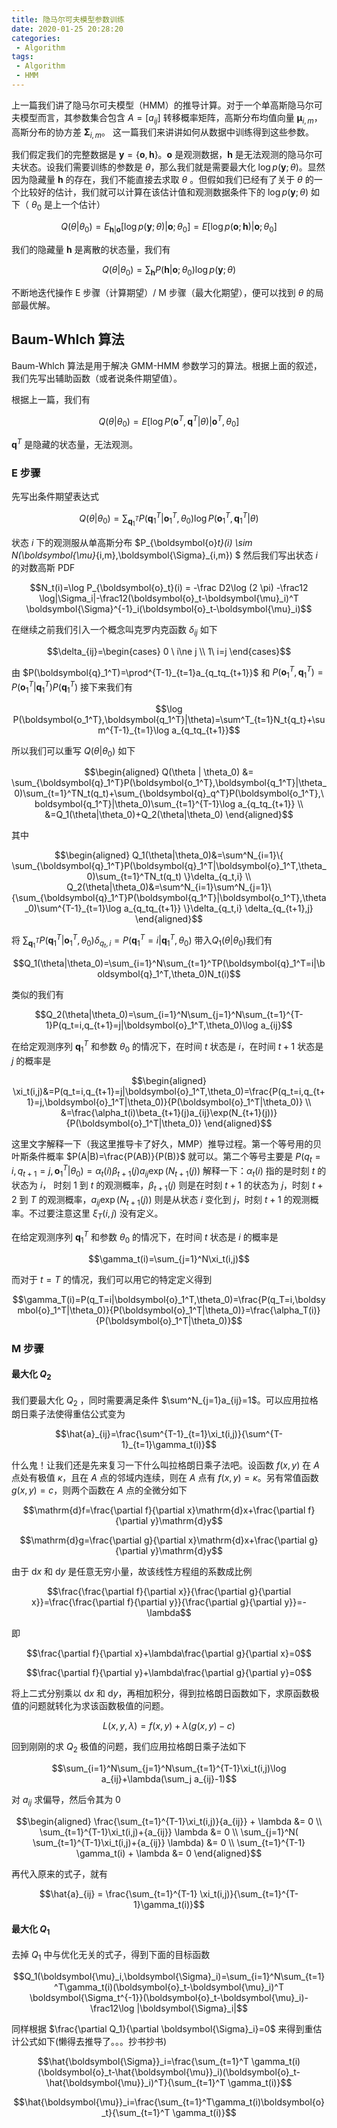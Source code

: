 ```yaml
---
title: 隐马尔可夫模型参数训练
date: 2020-01-25 20:28:20
categories:
 - Algorithm
tags:
 - Algorithm
 - HMM
---
```


上一篇我们讲了隐马尔可夫模型（HMM）的推导计算。对于一个单高斯隐马尔可夫模型而言，其参数集合包含 $A=[a_{ij}]$ 转移概率矩阵，高斯分布均值向量 $\boldsymbol{\mu}_{i,m}$，高斯分布的协方差 $\boldsymbol{\Sigma}_{i,m}$。 这一篇我们来讲讲如何从数据中训练得到这些参数。


<!--more-->

我们假定我们的完整数据是 $\boldsymbol{y}=\{\boldsymbol{o},\boldsymbol{h}\}$。$\boldsymbol{o}$ 是观测数据，$\boldsymbol{h}$ 是无法观测的隐马尔可夫状态。设我们需要训练的参数是 $\theta$，那么我们就是需要最大化 $\log p(\boldsymbol{y};\theta )$。显然因为隐藏量 $\boldsymbol{h}$ 的存在，我们不能直接去求取 $\theta$ 。但假如我们已经有了关于 $\theta$ 的一个比较好的估计，我们就可以计算在该估计值和观测数据条件下的 $\log p(\boldsymbol{y};\theta)$ 如下（ $\theta_0$ 是上一个估计）

$$Q(\theta | \theta_0)=E_{\boldsymbol{h}|\boldsymbol{o}}[\log p(\boldsymbol{y};\theta)|\boldsymbol{o};\theta_0] = E[\log p(\boldsymbol{o};\boldsymbol{h})|\boldsymbol{o};\theta_0]$$

我们的隐藏量 $\boldsymbol{h}$ 是离散的状态量，我们有

$$Q(\theta|\theta_0)=\sum_{\boldsymbol{h}} P(\boldsymbol{h}|\boldsymbol{o};\theta_0) \log p(\boldsymbol{y};\theta)$$

不断地迭代操作 E 步骤（计算期望）/ M 步骤（最大化期望），便可以找到 $\theta$ 的局部最优解。

## Baum-Whlch 算法

Baum-Whlch 算法是用于解决 GMM-HMM 参数学习的算法。根据上面的叙述，我们先写出辅助函数（或者说条件期望值）。

根据上一篇，我们有 

$$Q(\theta|\theta_0)=E[\log P(\boldsymbol{o}^T,\boldsymbol{q}^T|\theta)| \boldsymbol{o}^T,\theta_0]$$

$\boldsymbol{q}^T$ 是隐藏的状态量，无法观测。

### E 步骤

先写出条件期望表达式

$$Q(\theta|\theta_0)=\sum_{\boldsymbol{q}_1^T}P(\boldsymbol{q}_1^T|\boldsymbol{o}_1^T,\theta_0) \log P(\boldsymbol{o}_1^T,\boldsymbol{q}_1^T|\theta)$$

状态 $i$ 下的观测服从单高斯分布 $P_{\boldsymbol{o}_t}(i) \sim N(\boldsymbol{\mu}_{i,m},\boldsymbol{\Sigma}_{i,m}) $ 然后我们写出状态 $i$ 的对数高斯 PDF

$$N_t(i)=\log P_{\boldsymbol{o}_t}(i) = -\frac D2\log (2 \pi) -\frac12 \log|\Sigma_i|-\frac12(\boldsymbol{o}_t-\boldsymbol{\mu}_i)^T \boldsymbol{\Sigma}^{-1}_i(\boldsymbol{o}_t-\boldsymbol{\mu}_i)$$

在继续之前我们引入一个概念叫克罗内克函数 $\delta_{ij}$ 如下

$$\delta_{ij}=\begin{cases} 0 \ i\ne j  \\ 1\ i=j \end{cases}$$

由 $P(\boldsymbol{q}_1^T)=\prod^{T-1}_{t=1}a_{q_tq_{t+1}}$ 和 $P(\boldsymbol{o}_1^T,\boldsymbol{q}_1^T)=P(\boldsymbol{o}_1^T|\boldsymbol{q}_1^T)P(\boldsymbol{q}_1^T)$ 接下来我们有

$$\log P(\boldsymbol{o_1^T},\boldsymbol{q_1^T}|\theta)=\sum^T_{t=1}N_t{q_t}+\sum^{T-1}_{t=1}\log a_{q_tq_{t+1}}$$

所以我们可以重写 $Q(\theta|\theta_0)$ 如下

$$\begin{aligned} Q(\theta | \theta_0) &= \sum_{\boldsymbol{q}_1^T}P(\boldsymbol{o_1^T},\boldsymbol{q_1^T}|\theta_0)\sum_{t=1}^TN_t(q_t)+\sum_{\boldsymbol{q}_q^T}P(\boldsymbol{o_1^T},\boldsymbol{q_1^T}|\theta_0)\sum_{t=1}^{T-1}\log a_{q_tq_{t+1}}  \\
&=Q_1(\theta|\theta_0)+Q_2(\theta|\theta_0) \end{aligned}$$

其中

$$\begin{aligned} Q_1(\theta|\theta_0)&=\sum^N_{i=1}\{ \sum_{\boldsymbol{q}_1^T}P(\boldsymbol{q}_1^T|\boldsymbol{o}_1^T,\theta_0)\sum_{t=1}^TN_t(q_t) \}\delta_{q_t,i} \\
Q_2(\theta|\theta_0)&=\sum^N_{i=1}\sum^N_{j=1}\{\sum_{\boldsymbol{q}_1^T}P(\boldsymbol{q_1^T}|\boldsymbol{o_1^T},\theta_0)\sum^{T-1}_{t=1}\log a_{q_tq_{t+1}} \}\delta_{q_t,i} \delta_{q_{t+1},j} \end{aligned}$$

将 $\sum_{\boldsymbol{q}_1^T}P(\boldsymbol{q}_1^T|\boldsymbol{o}_1^T,\theta_0)\delta_{q_t,i}=P(\boldsymbol{q}_1^T=i|\boldsymbol{q}_1^T,\theta_0)$ 带入$Q_1(\theta|\theta_0)$我们有

$$Q_1(\theta|\theta_0)=\sum_{i=1}^N\sum_{t=1}^TP(\boldsymbol{q}_1^T=i|\boldsymbol{q}_1^T,\theta_0)N_t(i)$$

类似的我们有

$$Q_2(\theta|\theta_0)=\sum_{i=1}^N\sum_{j=1}^N\sum_{t=1}^{T-1}P(q_t=i,q_{t+1}=j|\boldsymbol{o}_1^T,\theta_0)\log a_{ij}$$

在给定观测序列 $\boldsymbol{q}_1^T$ 和参数 $\theta_0$ 的情况下，在时间 $t$ 状态是 $i$，在时间 $t+1$ 状态是 $j$ 的概率是

$$\begin{aligned} \xi_t(i,j)&=P(q_t=i,q_{t+1}=j|\boldsymbol{o}_1^T,\theta_0)=\frac{P(q_t=i,q_{t+1}=j,\boldsymbol{o}_1^T|\theta_0)}{P(\boldsymbol{o}_1^T|\theta_0)} \\ 
&=\frac{\alpha_t(i)\beta_{t+1}(j)a_{ij}\exp(N_{t+1}(j))}{P(\boldsymbol{o}_1^T|\theta_0)} \end{aligned}$$

这里文字解释一下（我这里推导卡了好久，MMP）推导过程。第一个等号用的贝叶斯条件概率 $P(A|B)=\frac{P(AB)}{P(B)}$ 就可以。第二个等号主要是 $P(q_t=i,q_{t+1}=j,\boldsymbol{o}_1^T|\theta_0)=\alpha_t(i)\beta_{t+1}(j)a_{ij}\exp(N_{t+1}(j))$ 解释一下：$\alpha_t(i)$ 指的是时刻 $t$ 的状态为 $i$， 时刻 1 到 $t$ 的观测概率，$\beta_{t+1}(j)$ 则是在时刻 $t+1$ 的状态为 $j$，时刻 $t+2$ 到 $T$ 的观测概率，$a_{ij}\exp(N_{t+1}(j))$ 则是从状态 $i$ 变化到 $j$，时刻 $t+1$ 的观测概率。不过要注意这里 $\xi_T(i,j)$ 没有定义。

在给定观测序列 $\boldsymbol{q}_1^T$ 和参数 $\theta_0$ 的情况下，在时间 $t$ 状态是 $i$ 的概率是

$$\gamma_t(i)=\sum_{j=1}^N\xi_t(i,j)$$


而对于 $t=T$ 的情况，我们可以用它的特定定义得到

$$\gamma_T(i)=P(q_T=i|\boldsymbol{o}_1^T,\theta_0)=\frac{P(q_T=i,\boldsymbol{o}_1^T|\theta_0)}{P(\boldsymbol{o}_1^T|\theta_0)}=\frac{\alpha_T(i)}{P(\boldsymbol{o}_1^T|\theta_0)}$$

### M 步骤

#### 最大化 $Q_2$

我们要最大化 $Q_2$ ，同时需要满足条件 $\sum^N_{j=1}a_{ij}=1$。可以应用拉格朗日乘子法使得重估公式变为

$$\hat{a}_{ij}=\frac{\sum^{T-1}_{t=1}\xi_t(i,j)}{\sum^{T-1}_{t=1}\gamma_t(i)}$$

什么鬼！让我们还是先来复习一下什么叫拉格朗日乘子法吧。设函数 $f(x,y)$ 在 $A$ 点处有极值 $\kappa$，且在 $A$ 点的邻域内连续，则在 $A$ 点有 $f(x,y)=\kappa$。另有常值函数 $g(x,y)=c$，则两个函数在 $A$ 点的全微分如下

$$\mathrm{d}f=\frac{\partial f}{\partial x}\mathrm{d}x+\frac{\partial f}{\partial y}\mathrm{d}y$$

$$\mathrm{d}g=\frac{\partial g}{\partial x}\mathrm{d}x+\frac{\partial g}{\partial y}\mathrm{d}y$$

由于 $\mathrm{d}x$ 和 $\mathrm{d}y$ 是任意无穷小量，故该线性方程组的系数成比例

$$\frac{\frac{\partial f}{\partial x}}{\frac{\partial g}{\partial x}}=\frac{\frac{\partial f}{\partial y}}{\frac{\partial g}{\partial y}}=-\lambda$$

即

$$\frac{\partial f}{\partial x}+\lambda\frac{\partial g}{\partial x}=0$$

$$\frac{\partial f}{\partial y}+\lambda\frac{\partial g}{\partial y}=0$$

将上二式分别乘以 $\mathrm{d}x$ 和 $\mathrm{d}y$，再相加积分，得到拉格朗日函数如下，求原函数极值的问题就转化为求该函数极值的问题。

$$L(x,y,\lambda)=f(x,y)+\lambda (g(x,y)-c) $$

回到刚刚的求 $Q_2$ 极值的问题，我们应用拉格朗日乘子法如下

$$\sum_{i=1}^N\sum_{j=1}^N\sum_{t=1}^{T-1}\xi_t(i,j)\log a_{ij}+\lambda(\sum_j a_{ij}-1)$$

对 $a_{ij}$ 求偏导，然后令其为 0

$$\begin{aligned} \frac{\sum_{t=1}^{T-1}\xi_t(i,j)}{a_{ij}} + \lambda &= 0 \\
\sum_{t=1}^{T-1}\xi_t(i,j)+{a_{ij}}  \lambda &= 0 \\
\sum_{j=1}^N( \sum_{t=1}^{T-1}\xi_t(i,j)+{a_{ij}}  \lambda) &= 0 \\
\sum_{t=1}^{T-1} \gamma_t(i) + \lambda &= 0
\end{aligned}$$

再代入原来的式子，就有

$$\hat{a}_{ij} = \frac{\sum_{t=1}^{T-1} \xi_t(i,j)}{\sum_{t=1}^{T-1}\gamma_t(i)}$$

#### 最大化 $Q_1$

去掉 $Q_1$ 中与优化无关的式子，得到下面的目标函数

$$Q_1(\boldsymbol{\mu}_i,\boldsymbol{\Sigma}_i)=\sum_{i=1}^N\sum_{t=1}^T\gamma_t(i)(\boldsymbol{o}_t-\boldsymbol{\mu}_i)^T \boldsymbol{\Sigma_t^{-1}}(\boldsymbol{o}_t-\boldsymbol{\mu}_i)-\frac12\log |\boldsymbol{\Sigma}_i|$$

同样根据 $\frac{\partial Q_1}{\partial \boldsymbol{\Sigma}_i}=0$ 来得到重估计公式如下(懒得去推导了。。。抄书抄书)

$$\hat{\boldsymbol{\Sigma}}_i=\frac{\sum_{t=1}^T \gamma_t(i)(\boldsymbol{o}_t-\hat{\boldsymbol{\mu}}_i)(\boldsymbol{o}_t-\hat{\boldsymbol{\mu}}_i)^T}{\sum_{t=1}^T \gamma_t(i)}$$

$$\hat{\boldsymbol{\mu}}_i=\frac{\sum_{t=1}^T\gamma_t(i)\boldsymbol{o}_t}{\sum_{t=1}^T \gamma_t(i)}$$
